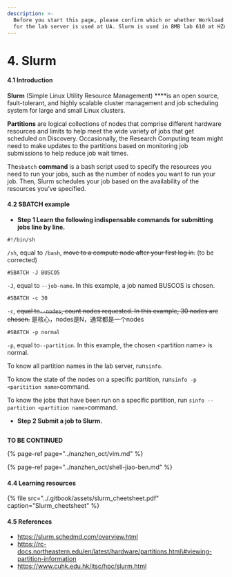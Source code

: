 ```yaml
---
description: >-
  Before you start this page, please confirm which or whether Workload Manager
  for the lab server is used at UA. Slurm is used in BMB lab 610 at HZAU.
---
```


# 4. Slurm

#### 4.1 Introduction

**Slurm** \(Simple Linux Utility Resource Management\) ****is an open source, fault-tolerant, and highly scalable cluster management and job scheduling system for large and small Linux clusters.

**Partitions** are logical collections of nodes that comprise different hardware resources and limits to help meet the wide variety of jobs that get scheduled on Discovery. Occasionally, the Research Computing team might need to make updates to the partitions based on monitoring job submissions to help reduce job wait times.

The`sbatch` **command** is a bash script used to specify the resources you need to run your jobs, such as the number of nodes you want to run your job. Then, Slurm schedules your job based on the availability of the resources you’ve specified.

#### 4.2 SBATCH example

* **Step 1 Learn the following indispensable commands for submitting jobs line by line.**

```text
#!/bin/sh
```

`/sh`, equal to `/bash`, ~~move to a compute node after your first log in.~~ \(to be corrected\)

```text
#SBATCH -J BUSCO5
```

`-J`, equal to `--job-name`. In this example, a job named BUSCOS is chosen.

```text
#SBATCH -c 30
```

`-c`, ~~equal to`--nodes`, count nodes requested. In this example, 30 nodes are chosen.~~ 是核心，nodes是N，通常都是一个nodes

```text
#SBATCH -p normal
```

`-p`, equal to`--partition`. In this example, the chosen &lt;partition name&gt; is normal.

To know all partition names in the lab server, run`sinfo`.

To know the state of the nodes on a specific partition, run`sinfo -p <paritition name>`command.

To know the jobs that have been run on a specific partition, run `sinfo --partition <partition name>`command.

* **Step 2 Submit a job to Slurm.**

```

```



**TO BE CONTINUED**

{% page-ref page="../nanzhen\_oct/vim.md" %}

{% page-ref page="../nanzhen\_oct/shell-jiao-ben.md" %}





#### 4.4 Learning resources

{% file src="../.gitbook/assets/slurm\_cheetsheet.pdf" caption="Slurm\_cheetsheet" %}

#### 4.5 References

* https://slurm.schedmd.com/overview.html
* https://rc-docs.northeastern.edu/en/latest/hardware/partitions.html\#viewing-partition-information
* https://www.cuhk.edu.hk/itsc/hpc/slurm.html



